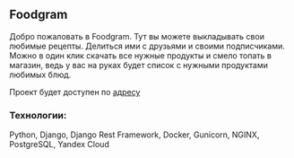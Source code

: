 ## Foodgram

Добро пожаловать в Foodgram. Тут вы можете выкладывать свои любимые рецепты. Делиться ими с друзьями и своими подписчиками. Можно в один клик скачать все нужные продукты и смело топать в магазин, ведь у вас на руках будет список с нужными продуктами любимых блюд.

Проект будет доступен по [адресу](http://free-foodgram.ddns.net)

### Технологии:

Python, Django, Django Rest Framework, Docker, Gunicorn, NGINX, PostgreSQL, Yandex Cloud
